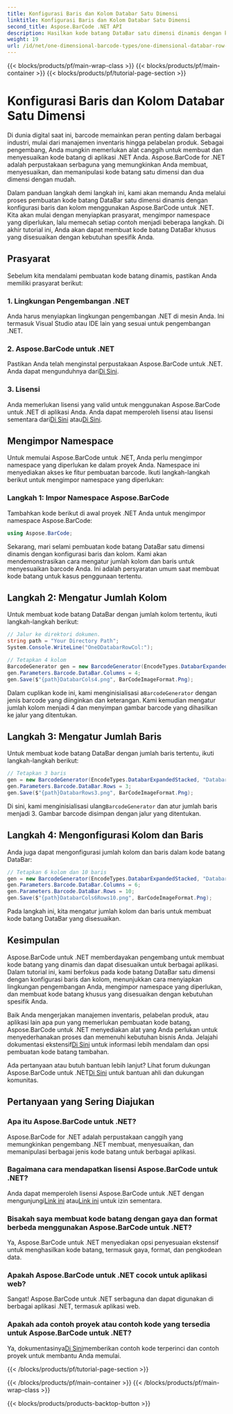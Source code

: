 ```yaml
---
title: Konfigurasi Baris dan Kolom Databar Satu Dimensi
linktitle: Konfigurasi Baris dan Kolom Databar Satu Dimensi
second_title: Aspose.BarCode .NET API
description: Hasilkan kode batang DataBar satu dimensi dinamis dengan konfigurasi baris dan kolom di .NET menggunakan Aspose.BarCode untuk .NET. Kustomisasi menjadi mudah!
weight: 19
url: /id/net/one-dimensional-barcode-types/one-dimensional-databar-row-column-configuration/
---
```


{{< blocks/products/pf/main-wrap-class >}}
{{< blocks/products/pf/main-container >}}
{{< blocks/products/pf/tutorial-page-section >}}

# Konfigurasi Baris dan Kolom Databar Satu Dimensi


Di dunia digital saat ini, barcode memainkan peran penting dalam berbagai industri, mulai dari manajemen inventaris hingga pelabelan produk. Sebagai pengembang, Anda mungkin memerlukan alat canggih untuk membuat dan menyesuaikan kode batang di aplikasi .NET Anda. Aspose.BarCode for .NET adalah perpustakaan serbaguna yang memungkinkan Anda membuat, menyesuaikan, dan memanipulasi kode batang satu dimensi dan dua dimensi dengan mudah.

Dalam panduan langkah demi langkah ini, kami akan memandu Anda melalui proses pembuatan kode batang DataBar satu dimensi dinamis dengan konfigurasi baris dan kolom menggunakan Aspose.BarCode untuk .NET. Kita akan mulai dengan menyiapkan prasyarat, mengimpor namespace yang diperlukan, lalu memecah setiap contoh menjadi beberapa langkah. Di akhir tutorial ini, Anda akan dapat membuat kode batang DataBar khusus yang disesuaikan dengan kebutuhan spesifik Anda.

## Prasyarat

Sebelum kita mendalami pembuatan kode batang dinamis, pastikan Anda memiliki prasyarat berikut:

### 1. Lingkungan Pengembangan .NET

Anda harus menyiapkan lingkungan pengembangan .NET di mesin Anda. Ini termasuk Visual Studio atau IDE lain yang sesuai untuk pengembangan .NET.

### 2. Aspose.BarCode untuk .NET

 Pastikan Anda telah menginstal perpustakaan Aspose.BarCode untuk .NET. Anda dapat mengunduhnya dari[Di Sini](https://releases.aspose.com/barcode/net/).

### 3. Lisensi

 Anda memerlukan lisensi yang valid untuk menggunakan Aspose.BarCode untuk .NET di aplikasi Anda. Anda dapat memperoleh lisensi atau lisensi sementara dari[Di Sini](https://purchase.aspose.com/buy) atau[Di Sini](https://purchase.aspose.com/temporary-license/).

## Mengimpor Namespace

Untuk memulai Aspose.BarCode untuk .NET, Anda perlu mengimpor namespace yang diperlukan ke dalam proyek Anda. Namespace ini menyediakan akses ke fitur pembuatan barcode. Ikuti langkah-langkah berikut untuk mengimpor namespace yang diperlukan:

### Langkah 1: Impor Namespace Aspose.BarCode

Tambahkan kode berikut di awal proyek .NET Anda untuk mengimpor namespace Aspose.BarCode:

```csharp
using Aspose.BarCode;
```

Sekarang, mari selami pembuatan kode batang DataBar satu dimensi dinamis dengan konfigurasi baris dan kolom. Kami akan mendemonstrasikan cara mengatur jumlah kolom dan baris untuk menyesuaikan barcode Anda. Ini adalah persyaratan umum saat membuat kode batang untuk kasus penggunaan tertentu.

## Langkah 2: Mengatur Jumlah Kolom

Untuk membuat kode batang DataBar dengan jumlah kolom tertentu, ikuti langkah-langkah berikut:

```csharp
// Jalur ke direktori dokumen.
string path = "Your Directory Path";
System.Console.WriteLine("OneDDatabarRowCol:");

// Tetapkan 4 kolom
BarcodeGenerator gen = new BarcodeGenerator(EncodeTypes.DatabarExpandedStacked, "Databar Expanded Stacked long");
gen.Parameters.Barcode.DataBar.Columns = 4;
gen.Save($"{path}DatabarCols4.png", BarCodeImageFormat.Png);
```

 Dalam cuplikan kode ini, kami menginisialisasi a`BarcodeGenerator` dengan jenis barcode yang diinginkan dan keterangan. Kami kemudian mengatur jumlah kolom menjadi 4 dan menyimpan gambar barcode yang dihasilkan ke jalur yang ditentukan.

## Langkah 3: Mengatur Jumlah Baris

Untuk membuat kode batang DataBar dengan jumlah baris tertentu, ikuti langkah-langkah berikut:

```csharp
// Tetapkan 3 baris
gen = new BarcodeGenerator(EncodeTypes.DatabarExpandedStacked, "Databar Expanded Stacked long");
gen.Parameters.Barcode.DataBar.Rows = 3;
gen.Save($"{path}DatabarRows3.png", BarCodeImageFormat.Png);
```

 Di sini, kami menginisialisasi ulang`BarcodeGenerator` dan atur jumlah baris menjadi 3. Gambar barcode disimpan dengan jalur yang ditentukan.

## Langkah 4: Mengonfigurasi Kolom dan Baris

Anda juga dapat mengonfigurasi jumlah kolom dan baris dalam kode batang DataBar:

```csharp
// Tetapkan 6 kolom dan 10 baris
gen = new BarcodeGenerator(EncodeTypes.DatabarExpandedStacked, "Databar Expanded Stacked long");
gen.Parameters.Barcode.DataBar.Columns = 6;
gen.Parameters.Barcode.DataBar.Rows = 10;
gen.Save($"{path}DatabarCols6Rows10.png", BarCodeImageFormat.Png);
```

Pada langkah ini, kita mengatur jumlah kolom dan baris untuk membuat kode batang DataBar yang disesuaikan.

## Kesimpulan

Aspose.BarCode untuk .NET memberdayakan pengembang untuk membuat kode batang yang dinamis dan dapat disesuaikan untuk berbagai aplikasi. Dalam tutorial ini, kami berfokus pada kode batang DataBar satu dimensi dengan konfigurasi baris dan kolom, menunjukkan cara menyiapkan lingkungan pengembangan Anda, mengimpor namespace yang diperlukan, dan membuat kode batang khusus yang disesuaikan dengan kebutuhan spesifik Anda.

 Baik Anda mengerjakan manajemen inventaris, pelabelan produk, atau aplikasi lain apa pun yang memerlukan pembuatan kode batang, Aspose.BarCode untuk .NET menyediakan alat yang Anda perlukan untuk menyederhanakan proses dan memenuhi kebutuhan bisnis Anda. Jelajahi dokumentasi ekstensif[Di Sini](https://reference.aspose.com/barcode/net/) untuk informasi lebih mendalam dan opsi pembuatan kode batang tambahan.

Ada pertanyaan atau butuh bantuan lebih lanjut? Lihat forum dukungan Aspose.BarCode untuk .NET[Di Sini](https://forum.aspose.com/c/barcode/13) untuk bantuan ahli dan dukungan komunitas.

## Pertanyaan yang Sering Diajukan

### Apa itu Aspose.BarCode untuk .NET?
Aspose.BarCode for .NET adalah perpustakaan canggih yang memungkinkan pengembang .NET membuat, menyesuaikan, dan memanipulasi berbagai jenis kode batang untuk berbagai aplikasi.

### Bagaimana cara mendapatkan lisensi Aspose.BarCode untuk .NET?
 Anda dapat memperoleh lisensi Aspose.BarCode untuk .NET dengan mengunjungi[Link ini](https://purchase.aspose.com/buy) atau[Link ini](https://purchase.aspose.com/temporary-license/) untuk izin sementara.

### Bisakah saya membuat kode batang dengan gaya dan format berbeda menggunakan Aspose.BarCode untuk .NET?
Ya, Aspose.BarCode untuk .NET menyediakan opsi penyesuaian ekstensif untuk menghasilkan kode batang, termasuk gaya, format, dan pengkodean data.

### Apakah Aspose.BarCode untuk .NET cocok untuk aplikasi web?
Sangat! Aspose.BarCode untuk .NET serbaguna dan dapat digunakan di berbagai aplikasi .NET, termasuk aplikasi web.

### Apakah ada contoh proyek atau contoh kode yang tersedia untuk Aspose.BarCode untuk .NET?
 Ya, dokumentasinya[Di Sini](https://reference.aspose.com/barcode/net/)memberikan contoh kode terperinci dan contoh proyek untuk membantu Anda memulai.



{{< /blocks/products/pf/tutorial-page-section >}}

{{< /blocks/products/pf/main-container >}}
{{< /blocks/products/pf/main-wrap-class >}}

{{< blocks/products/products-backtop-button >}}
